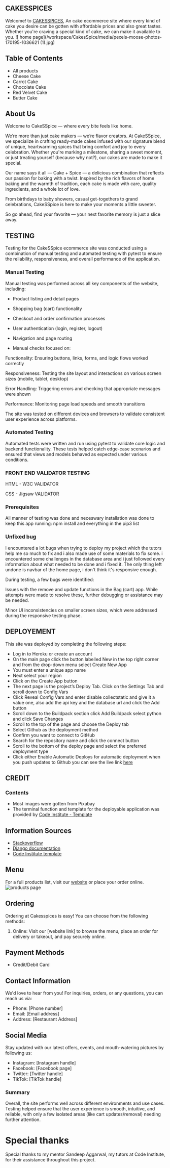 ## CAKESSPICES
Welcome! to [CAKESSPICES](hhttps://cakesspice-d57190d7147c.herokuapp.com/), An cake ecommerce site where every kind of cake you desire can be gotten with affordable prices and also great tastes. Whether you're craving a special kind of cake, we can make it available to you. 
![ home page](/workspace/CakesSpice/media/pexels-moose-photos-170195-1036621 (1).jpg)
## Table of Contents
* All products
* Cheese Cake
* Carrot Cake
* Chocolate Cake
* Red Velvet Cake
* Butter Cake
## About Us
Welcome to CakeSSpice — where every bite feels like home.

We’re more than just cake makers — we’re flavor creators. At CakeSSpice, we specialize in crafting ready-made cakes infused with our signature blend of unique, heartwarming spices that bring comfort and joy to every celebration. Whether you're marking a milestone, sharing a sweet moment, or just treating yourself (because why not?), our cakes are made to make it special.

Our name says it all — Cake + Spice — a delicious combination that reflects our passion for baking with a twist. Inspired by the rich flavors of home baking and the warmth of tradition, each cake is made with care, quality ingredients, and a whole lot of love.

From birthdays to baby showers, casual get-togethers to grand celebrations, CakeSSpice is here to make your moments a little sweeter.

So go ahead, find your favorite — your next favorite memory is just a slice away.

## TESTING
Testing for the CakeSSpice ecommerce site was conducted using a combination of manual testing and automated testing with pytest to ensure the reliability, responsiveness, and overall performance of the application.

### Manual Testing
Manual testing was performed across all key components of the website, including:

* Product listing and detail pages

* Shopping bag (cart) functionality

* Checkout and order confirmation processes

* User authentication (login, register, logout)

* Navigation and page routing

* Manual checks focused on:

Functionality: Ensuring buttons, links, forms, and logic flows worked correctly

Responsiveness: Testing the site layout and interactions on various screen sizes (mobile, tablet, desktop)

Error Handling: Triggering errors and checking that appropriate messages were shown

Performance: Monitoring page load speeds and smooth transitions

The site was tested on different devices and browsers to validate consistent user experience across platforms.

### Automated Testing
Automated tests were written and run using pytest to validate core logic and backend functionality. These tests helped catch edge-case scenarios and ensured that views and models behaved as expected under various conditions.

### FRONT END VALIDATOR TESTING
 HTML - W3C VALIDATOR 

 CSS - Jigsaw VALIDATOR
### Prerequisites
All manner of testing was done and neceswary installation was done to keep this app running:
npm install and everything in the pip3 list

### Unfixed bug
I encountered a lot bugs when trying to deploy my project which the tutors help me so much to fix and i also made use of some materials to fix some. i encountered some challenges in the database area and i just followed every information about what needed to be done and i fixed it. The only thing left undone is navbar of the home page, i don't think it's responsive enough.

During testing, a few bugs were identified:

Issues with the remove and update functions in the Bag (cart) app. While attempts were made to resolve these, further debugging or assistance may be needed.

Minor UI inconsistencies on smaller screen sizes, which were addressed during the responsive testing phase.

## DEPLOYEMENT
This site was deployed by completing the following steps:

- Log in to Heroku or create an account
- On the main page click the button labelled New in the top right corner and from the drop-down menu select Create New App
- You must enter a unique app name
- Next select your region
- Click on the Create App button
- The next page is the project’s Deploy Tab. Click on the Settings Tab and scroll down to Config Vars
- Click Reveal Config Vars and enter disable collectstatic and give it a value one, also add the api key and the database url  and click the Add button
- Scroll down to the Buildpack section click Add Buildpack select python and click Save Changes
- Scroll to the top of the page and choose the Deploy tab
- Select Github as the deployment method
- Confirm you want to connect to GitHub
- Search for the repository name and click the connect button
- Scroll to the bottom of the deploy page and select the preferred deployment type
- Click either Enable Automatic Deploys for automatic deployment when you push updates to Github
you can see the live link [here](https://cakesspice-d57190d7147c.herokuapp.com/)

## CREDIT
### Contents
- Most images were gotten from Pixabay 
- The terminal function and template for the deployable application was provided by [Code Institute - Template](https://learn.codeinstitute.net/courses/course-v1:CodeInstitute+EA101+7/courseware/eb05f06e62c64ac89823cc956fcd8191/2ad6f973a09b4b70a08943a73c9ac0ab/?child=last)

## Information Sources
- [Stackoverflow](https://stackoverflow.com/questions/44935514/heroku-uploading-a-static-site-on-heroku)
- [Django documentation](https://docs.djangoproject.com/en/5.1/)
- [Code Institute template]((https://learn.codeinstitute.net/courses/course-v1:CodeInstitute+FSD101_WTS+4/courseware/713441aba05441dfb3a7cf04f3268b3f/824fccecd0fe4e44871eeabcbf69d830/)
)
## Menu

For a full products list, visit our [website](https://8000-daviddprogra-cakesspice-1odgbs0dfx0.ws-eu118.gitpod.io/products/) or place your order online.
![ products page](https://8000-daviddprogra-cakesspice-1odgbs0dfx0.ws-eu118.gitpod.io/products/)


## Ordering
Ordering at Cakesspices is easy! You can choose from the following methods:
1. Online: Visit our [website link] to browse the menu, place an order for delivery or takeout, and pay securely online.

## Payment Methods
* Credit/Debit Card

## Contact Information
We'd love to hear from you! For inquiries, orders, or any questions, you can reach us via:
* Phone: [Phone number]
* Email: [Email address]
* Address: [Restaurant Address]


## Social Media
Stay updated with our latest offers, events, and mouth-watering pictures by following us:
* Instagram: [Instagram handle]
* Facebook: [Facebook page]
* Twitter: [Twitter handle]
* TikTok: [TikTok handle]

### Summary
Overall, the site performs well across different environments and use cases. Testing helped ensure that the user experience is smooth, intuitive, and reliable, with only a few isolated areas (like cart updates/removal) needing further attention.

# Special thanks
Special thanks to my mentor Sandeep Aggarwal, my tutors at Code Institute, for their assistance throughout this project.